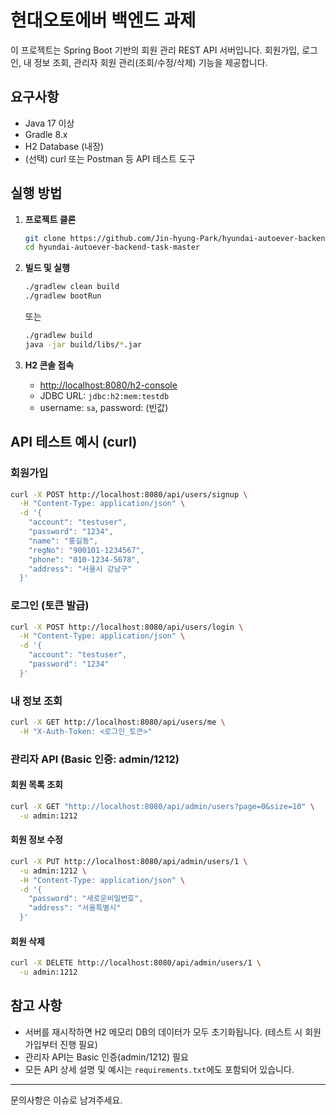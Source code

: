 # 현대오토에버 백엔드 과제

이 프로젝트는 Spring Boot 기반의 회원 관리 REST API 서버입니다. 회원가입, 로그인, 내 정보 조회, 관리자 회원 관리(조회/수정/삭제) 기능을 제공합니다.

## 요구사항
- Java 17 이상
- Gradle 8.x
- H2 Database (내장)
- (선택) curl 또는 Postman 등 API 테스트 도구

## 실행 방법

1. **프로젝트 클론**
   ```sh
   git clone https://github.com/Jin-hyung-Park/hyundai-autoever-backend-task.git 
   cd hyundai-autoever-backend-task-master
   ```

2. **빌드 및 실행**
   ```sh
   ./gradlew clean build
   ./gradlew bootRun
   ```
   또는
   ```sh
   ./gradlew build
   java -jar build/libs/*.jar
   ```

3. **H2 콘솔 접속**
   - [http://localhost:8080/h2-console](http://localhost:8080/h2-console)
   - JDBC URL: `jdbc:h2:mem:testdb`
   - username: `sa`, password: (빈값)

## API 테스트 예시 (curl)

### 회원가입
```sh
curl -X POST http://localhost:8080/api/users/signup \
  -H "Content-Type: application/json" \
  -d '{
    "account": "testuser",
    "password": "1234",
    "name": "홍길동",
    "regNo": "900101-1234567",
    "phone": "010-1234-5678",
    "address": "서울시 강남구"
  }'
```

### 로그인 (토큰 발급)
```sh
curl -X POST http://localhost:8080/api/users/login \
  -H "Content-Type: application/json" \
  -d '{
    "account": "testuser",
    "password": "1234"
  }'
```

### 내 정보 조회
```sh
curl -X GET http://localhost:8080/api/users/me \
  -H "X-Auth-Token: <로그인_토큰>"
```

### 관리자 API (Basic 인증: admin/1212)

#### 회원 목록 조회
```sh
curl -X GET "http://localhost:8080/api/admin/users?page=0&size=10" \
  -u admin:1212
```

#### 회원 정보 수정
```sh
curl -X PUT http://localhost:8080/api/admin/users/1 \
  -u admin:1212 \
  -H "Content-Type: application/json" \
  -d '{
    "password": "새로운비밀번호",
    "address": "서울특별시"
  }'
```

#### 회원 삭제
```sh
curl -X DELETE http://localhost:8080/api/admin/users/1 \
  -u admin:1212
```

## 참고 사항
- 서버를 재시작하면 H2 메모리 DB의 데이터가 모두 초기화됩니다. (테스트 시 회원가입부터 진행 필요)
- 관리자 API는 Basic 인증(admin/1212) 필요
- 모든 API 상세 설명 및 예시는 `requirements.txt`에도 포함되어 있습니다.

---

문의사항은 이슈로 남겨주세요.
